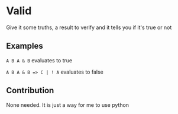 # Valid

Give it some truths, a result to verify and it tells you if it's true or not


## Examples

`A B
A & B`
evaluates to true

`A B
A & B => C | ! A`
evaluates to false


## Contribution

None needed. It is just a way for me to use python
